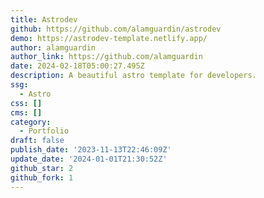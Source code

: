 ```yaml
---
title: Astrodev
github: https://github.com/alamguardin/astrodev
demo: https://astrodev-template.netlify.app/
author: alamguardin
author_link: https://github.com/alamguardin
date: 2024-02-18T05:00:27.495Z
description: A beautiful astro template for developers.
ssg:
  - Astro
css: []
cms: []
category:
  - Portfolio
draft: false
publish_date: '2023-11-13T22:46:09Z'
update_date: '2024-01-01T21:30:52Z'
github_star: 2
github_fork: 1
---
```

